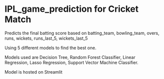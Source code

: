 # IPL_game_prediction for Cricket Match

Predicts the final batting score based on batting_team, bowling_team, overs, runs, wickets, runs_last_5, wickets_last_5 

Using 5 different models to find the best one. 

Models used are Decision Tree, Random Forest Classifier, Linear Regression, Lasso Regression, Support Vector Machine Classifier.

Model is hosted on Streamlit
